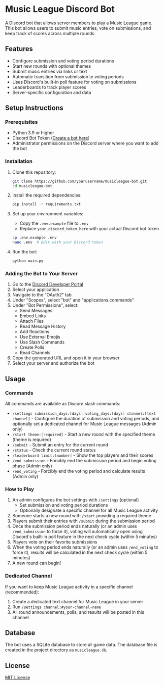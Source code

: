 # Music League Discord Bot

A Discord bot that allows server members to play a Music League game. This bot allows users to submit music entries, vote on submissions, and keep track of scores across multiple rounds.

## Features

- Configure submission and voting period durations
- Start new rounds with optional themes
- Submit music entries via links or text
- Automatic transition from submission to voting periods
- Uses Discord's built-in poll feature for voting on submissions
- Leaderboards to track player scores
- Server-specific configuration and data

## Setup Instructions

### Prerequisites

- Python 3.9 or higher
- Discord Bot Token ([Create a bot here](https://discord.com/developers/applications))
- Administrator permissions on the Discord server where you want to add the bot

### Installation

1. Clone this repository:
   ```bash
   git clone https://github.com/yourusername/musicleague-bot.git
   cd musicleague-bot
   ```

2. Install the required dependencies:
   ```bash
   pip install -r requirements.txt
   ```

3. Set up your environment variables:
   - Copy the `.env.example` file to `.env`
   - Replace `your_discord_token_here` with your actual Discord bot token

   ```bash
   cp .env.example .env
   nano .env  # Edit with your Discord token
   ```

4. Run the bot:
   ```bash
   python main.py
   ```

### Adding the Bot to Your Server

1. Go to the [Discord Developer Portal](https://discord.com/developers/applications)
2. Select your application
3. Navigate to the "OAuth2" tab
4. Under "Scopes", select "bot" and "applications.commands"
5. Under "Bot Permissions", select:
   - Send Messages
   - Embed Links
   - Attach Files
   - Read Message History
   - Add Reactions
   - Use External Emojis
   - Use Slash Commands
   - Create Polls
   - Read Channels
6. Copy the generated URL and open it in your browser
7. Select your server and authorize the bot

## Usage

### Commands

All commands are available as Discord slash commands:

- `/settings submission_days:[days] voting_days:[days] channel:[text channel]` - Configure the duration of submission and voting periods, and optionally set a dedicated channel for Music League messages (Admin only)
- `/start theme:[required]` - Start a new round with the specified theme (theme is required)
- `/submit` - Submit an entry for the current round
- `/status` - Check the current round status
- `/leaderboard limit:[number]` - Show the top players and their scores
- `/end_submission` - Forcibly end the submission period and begin voting phase (Admin only)
- `/end_voting` - Forcibly end the voting period and calculate results (Admin only)

### How to Play

1. An admin configures the bot settings with `/settings` (optional)
   - Set submission and voting period durations
   - Optionally designate a specific channel for all Music League activity
2. Someone starts a new round with `/start` providing a required theme
3. Players submit their entries with `/submit` during the submission period
4. Once the submission period ends naturally (or an admin uses `/end_submission` to force it), voting will automatically open using Discord's built-in poll feature in the next check cycle (within 5 minutes)
5. Players vote on their favorite submissions
6. When the voting period ends naturally (or an admin uses `/end_voting` to force it), results will be calculated in the next check cycle (within 5 minutes)
7. A new round can begin!

### Dedicated Channel

If you want to keep Music League activity in a specific channel (recommended):
1. Create a dedicated text channel for Music League in your server
2. Run `/settings channel:#your-channel-name`
3. All round announcements, polls, and results will be posted in this channel

## Database

The bot uses a SQLite database to store all game data. The database file is created in the project directory as `musicleague.db`.

## License

[MIT License](LICENSE)
